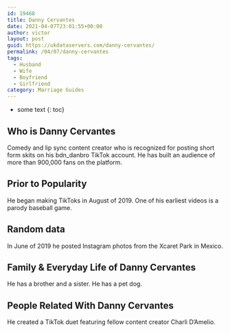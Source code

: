 ```yaml
---
id: 19468
title: Danny Cervantes
date: 2021-04-07T23:01:55+00:00
author: victor
layout: post
guid: https://ukdataservers.com/danny-cervantes/
permalink: /04/07/danny-cervantes
tags:
  - Husband
  - Wife
  - Boyfriend
  - Girlfriend
category: Marriage Guides
---
```


* some text
{: toc}


## Who is Danny Cervantes



Comedy and lip sync content creator who is recognized for posting short form skits on his bdn_danbro TikTok account. He has built an audience of more than 900,000 fans on the platform.

                
                
                
## Prior to Popularity



He began making TikToks in August of 2019. One of his earliest videos is a parody baseball game.

                
                
                
## Random data



In June of 2019 he posted Instagram photos from the Xcaret Park in Mexico.

                
                
                
## Family & Everyday Life of Danny Cervantes



He has a brother and a sister. He has a pet dog. 

                
                
                
## People Related With Danny Cervantes



He created a TikTok duet featuring fellow content creator Charli D&#8217;Amelio. 

                
              
            
          
          
          